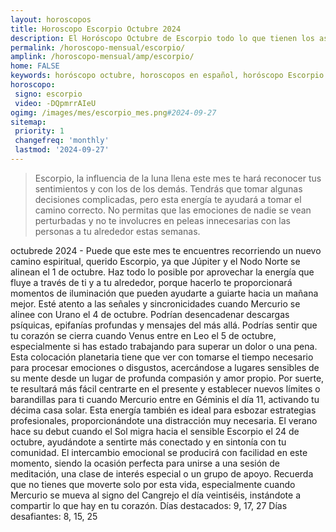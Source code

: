 ```yaml
---
layout: horoscopos
title: Horoscopo Escorpio Octubre 2024
description: El Horóscopo Octubre de Escorpio todo lo que tienen los astros preparados para este mes, amor, trabajo, familia. Todo sobre astrologia, tarot, predicciones. Horoscopo gratis en español, predicciones y astrología.
permalink: /horoscopo-mensual/escorpio/
amplink: /horoscopo-mensual/amp/escorpio/
home: FALSE
keywords: horóscopo octubre, horoscopos en español, horóscopo Escorpio octubre , horóscopo esperanza gracia, horoscop, horóscopos gratis, horoscopo Escorpio, Tarot, Astrologia, Zodíaco, Escorpio, horoscopo gratis, horoscopo del mes 
horoscopo:
 signo: escorpio
 video: -DQpmrrAIeU
ogimg: /images/mes/escorpio_mes.png#2024-09-27
sitemap:
 priority: 1
 changefreq: 'monthly'
 lastmod: '2024-09-27'
---
```



 > Escorpio, la influencia de la luna llena este mes te hará reconocer tus sentimientos y con los de los demás. Tendrás que tomar algunas decisiones complicadas, pero esta energía te ayudará a tomar el camino correcto. No permitas que las emociones de nadie se vean perturbadas y no te involucres en peleas innecesarias con las personas a tu alrededor estas semanas.



octubrede 2024 - Puede que este mes te encuentres recorriendo un nuevo camino espiritual, querido Escorpio, ya que Júpiter y el Nodo Norte se alinean el 1 de octubre. Haz todo lo posible por aprovechar la energía que fluye a través de ti y a tu alrededor, porque hacerlo te proporcionará momentos de iluminación que pueden ayudarte a guiarte hacia un mañana mejor. Esté atento a las señales y sincronicidades cuando Mercurio se alinee con Urano el 4 de octubre. Podrían desencadenar descargas psíquicas, epifanías profundas y mensajes del más allá.
Podrías sentir que tu corazón se cierra cuando Venus entre en Leo el 5 de octubre, especialmente si has estado trabajando para superar un dolor o una pena. Esta colocación planetaria tiene que ver con tomarse el tiempo necesario para procesar emociones o disgustos, acercándose a lugares sensibles de su mente desde un lugar de profunda compasión y amor propio. Por suerte, te resultará más fácil centrarte en el presente y establecer nuevos límites o barandillas para ti cuando Mercurio entre en Géminis el día 11, activando tu décima casa solar. Esta energía también es ideal para esbozar estrategias profesionales, proporcionándote una distracción muy necesaria.
El verano hace su debut cuando el Sol migra hacia el sensible Escorpio el 24 de octubre, ayudándote a sentirte más conectado y en sintonía con tu comunidad. El intercambio emocional se producirá con facilidad en este momento, siendo la ocasión perfecta para unirse a una sesión de meditación, una clase de interés especial o un grupo de apoyo. Recuerda que no tienes que moverte solo por esta vida, especialmente cuando Mercurio se mueva al signo del Cangrejo el día veintiséis, instándote a compartir lo que hay en tu corazón.
Días destacados: 9, 17, 27
Días desafiantes: 8, 15, 25
